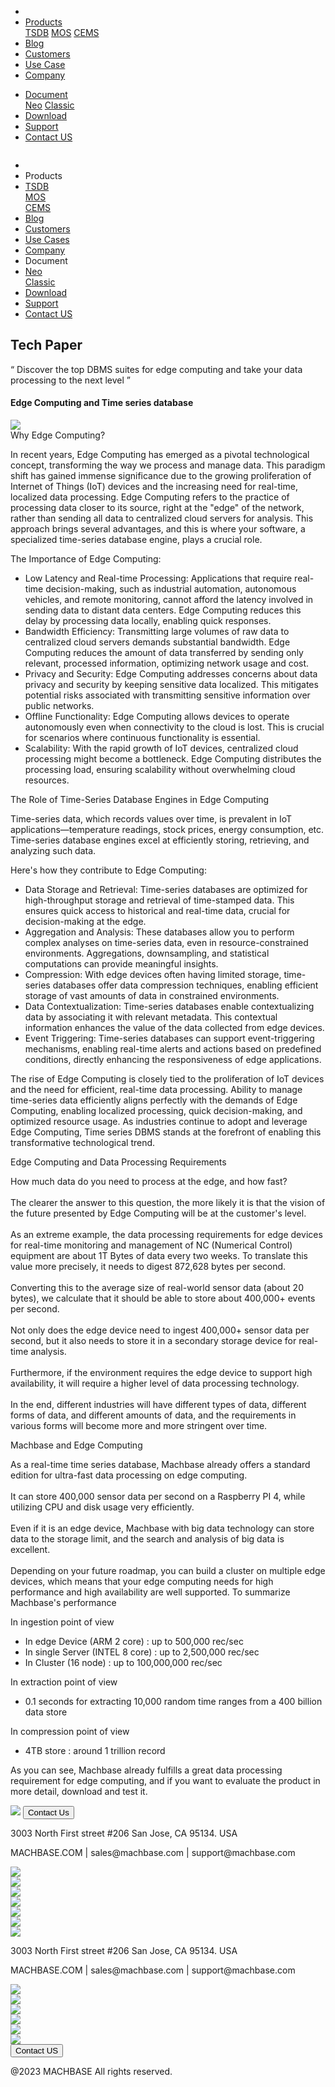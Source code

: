 ---
---

<head>
  <link rel="stylesheet" type="text/css" href="../css/common.css" />
  <link rel="stylesheet" type="text/css" href="../css/style.css" />
</head>
<body>
 <nav>
  <div class="homepage-menu-wrap">
    <div class="menu-left">
      <ul class="menu-left-ul">
        <li class="menu-logo">
          <a href="/home"><img src="../img/logo_machbase.png" alt="" /></a>
        </li>
        <li class="menu-a products-menu-wrap" id="productsMenuWrap">
          <div>
            <a
              class="menu_active_border"
              id="menuActiveBorder"
              href="/home/tsdb"
              >Products</a
            >
            <div class="dropdown" id="dropdown">
              <a class="dropdown-link" href="/home/tsdb">TSDB</a>
              <a class="dropdown-link" href="/home/mos">MOS</a>
              <a
                class="dropdown-link"
                href="https://www.cems.ai/"
                target="_blank"
                >CEMS</a
              >
            </div>
          </div>
        </li>
        <li class="menu-a"><a href="/home/blog">Blog</a></li>
        <li class="menu-a"><a href="/home/customers">Customers</a></li>
        <li class="menu-a"><a href="/home/usecase">Use Case</a></li>
        <li class="menu-a"><a href="/home/company">Company</a></li>
      </ul>
    </div>
    <div class="menu-right">
      <ul class="menu-right-ul">
        <li class="menu-a docs-menu-wrap" id="docsMenuWrap">
          <a href=""
            ><div>
              <a class="menu_active_border" id="menuActiveBorder" href="/"
                >Document</a
              >
              <div class="dropdown-docs" id="dropdownDocs">
                <a class="dropdown-link" href="/neo">Neo</a>
                <a class="dropdown-link" href="/dbms">Classic</a>
              </div>
            </div></a
          >
        </li>
        <li class="menu-a"><a href="/home/download">Download</a></li>
        <li class="menu-a">
          <a href="https://support.machbase.com/hc/en-us">Support</a>
        </li>
        <li class="menu-a"><a href="/home/contactus">Contact US</a></li>
      </ul>
    </div>
  </div>
</nav>
<nav class="tablet-menu-wrap">
  <a href="/kr/home"><img src="../img/logo_machbase.png" alt="" /></a>
  <div class="tablet-menu-icon">
    <div class="tablet-bar"></div>
    <div class="tablet-bar"></div>
    <div class="tablet-bar"></div>
  </div>
  <div class="tablet-menu">
    <ul>
      <div class="tablet-menu-title">
        <a class="tablet-logo" href="/home"
          ><img src="../img/logo_machbase.png" alt=""
        /></a>
      </div>
      <li></li>
      <li class="products-toggle">Products</li>
      <li>
        <div class="products-content">
          <div class="products-sub"><a href="/home/tsdb">TSDB</a></div>
          <div class="products-num"><a href="/home/mos">MOS</a></div>
          <div class="products-cems">
            <a href="https://www.cems.ai/">CEMS</a>
          </div>
        </div>
      </li>
      <li><a href="/home/blog">Blog</a></li>
      <li><a href="/home/customers">Customers</a></li>
      <li><a href="/home/usecase">Use Cases</a></li>
      <li><a href="/home/company">Company</a></li>
      <li class="docs-toggle">Document</li>
      <li>
        <div class="docs-content">
          <div class="docs-sub"><a href="/neo">Neo</a></div>
          <div class="docs-num"><a href="/dbms">Classic</a></div>
        </div>
      </li>
      <li><a href="/home/download">Download</a></li>
      <li><a href="https://support.machbase.com/hc/en-us">Support</a></li>
      <li><a href="/home/download">Contact US</a></li>
    </ul>
  </div>
</nav>
      <section class="product_sction0 section0">
        <div>
            <h1 class="sub_page_title">Tech Paper</h1>
            <p class="sub_page_titletext">“ Discover the top DBMS suites for edge computing and take your data processing to the next level ”</p>
        </div>
    </section>
  <section>
        <div class="tech-inner">
            <h4 class="sub_title main_margin_top">Edge Computing and Time series database</h4>
            <div class="bar"><img src="../img/bar.png" /></div>
            <div class="tech-contents">
                <div>
                    <div class="tech-title">Why Edge Computing?</div>
                    <p class="tech-contents-text">
                        In recent years, Edge Computing has emerged as a pivotal technological concept, transforming the way we process and manage data. This paradigm shift has gained immense
                        significance due to the growing proliferation of Internet of Things (IoT) devices and the increasing need for real-time, localized data processing. Edge Computing refers to the
                        practice of processing data closer to its source, right at the "edge" of the network, rather than sending all data to centralized cloud servers for analysis. This approach
                        brings several advantages, and this is where your software, a specialized time-series database engine, plays a crucial role.
                    </p>
                    <p class="tech-contents-title">The Importance of Edge Computing:</p>
                    <ul class="tech-ul">
                        <li>
                            Low Latency and Real-time Processing: Applications that require real-time decision-making, such as industrial automation, autonomous vehicles, and remote monitoring, cannot
                            afford the latency involved in sending data to distant data centers. Edge Computing reduces this delay by processing data locally, enabling quick responses.
                        </li>
                        <li>
                            Bandwidth Efficiency: Transmitting large volumes of raw data to centralized cloud servers demands substantial bandwidth. Edge Computing reduces the amount of data
                            transferred by sending only relevant, processed information, optimizing network usage and cost.
                        </li>
                        <li>
                            Privacy and Security: Edge Computing addresses concerns about data privacy and security by keeping sensitive data localized. This mitigates potential risks associated with
                            transmitting sensitive information over public networks.
                        </li>
                        <li>
                            Offline Functionality: Edge Computing allows devices to operate autonomously even when connectivity to the cloud is lost. This is crucial for scenarios where continuous
                            functionality is essential.
                        </li>
                        <li>
                            Scalability: With the rapid growth of IoT devices, centralized cloud processing might become a bottleneck. Edge Computing distributes the processing load, ensuring
                            scalability without overwhelming cloud resources.
                        </li>
                    </ul>
                </div>
                <div>
                    <div class="tech-title">The Role of Time-Series Database Engines in Edge Computing</div>
                    <p class="tech-contents-text">
                        Time-series data, which records values over time, is prevalent in IoT applications—temperature readings, stock prices, energy consumption, etc. Time-series database engines
                        excel at efficiently storing, retrieving, and analyzing such data.
                    </p>
                    <p class="tech-contents-title">Here's how they contribute to Edge Computing:</p>
                    <ul class="tech-ul">
                        <li>
                            Data Storage and Retrieval: Time-series databases are optimized for high-throughput storage and retrieval of time-stamped data. This ensures quick access to historical and
                            real-time data, crucial for decision-making at the edge.
                        </li>
                        <li>
                            Aggregation and Analysis: These databases allow you to perform complex analyses on time-series data, even in resource-constrained environments. Aggregations, downsampling,
                            and statistical computations can provide meaningful insights.
                        </li>
                        <li>
                            Compression: With edge devices often having limited storage, time-series databases offer data compression techniques, enabling efficient storage of vast amounts of data in
                            constrained environments.
                        </li>
                        <li>
                            Data Contextualization: Time-series databases enable contextualizing data by associating it with relevant metadata. This contextual information enhances the value of the
                            data collected from edge devices.
                        </li>
                        <li>
                            Event Triggering: Time-series databases can support event-triggering mechanisms, enabling real-time alerts and actions based on predefined conditions, directly enhancing
                            the responsiveness of edge applications.
                        </li>
                    </ul>
                    <p class="tech-contents-text">
                        The rise of Edge Computing is closely tied to the proliferation of IoT devices and the need for efficient, real-time data processing. Ability to manage time-series data
                        efficiently aligns perfectly with the demands of Edge Computing, enabling localized processing, quick decision-making, and optimized resource usage. As industries continue to
                        adopt and leverage Edge Computing, Time series DBMS stands at the forefront of enabling this transformative technological trend.
                    </p>
                </div>
                <div>
                    <div class="tech-title">Edge Computing and Data Processing Requirements</div>
                    <p class="tech-contents-text">
                        How much data do you need to process at the edge, and how fast?<br /><br />The clearer the answer to this question, the more likely it is that the vision of the future
                        presented by Edge Computing will be at the customer's level.<br /><br />
                        As an extreme example, the data processing requirements for edge devices for real-time monitoring and management of NC (Numerical Control) equipment are about 1T Bytes of data
                        every two weeks. To translate this value more precisely, it needs to digest 872,628 bytes per second.<br /><br />Converting this to the average size of real-world sensor data
                        (about 20 bytes), we calculate that it should be able to store about 400,000+ events per second.<br /><br />Not only does the edge device need to ingest 400,000+ sensor data
                        per second, but it also needs to store it in a secondary storage device for real-time analysis.<br /><br />Furthermore, if the environment requires the edge device to support
                        high availability, it will require a higher level of data processing technology.<br /><br />In the end, different industries will have different types of data, different forms
                        of data, and different amounts of data, and the requirements in various forms will become more and more stringent over time.
                    </p>
                </div>
                <div>
                    <div class="tech-title">Machbase and Edge Computing</div>
                    <p class="tech-contents-text">
                        As a real-time time series database, Machbase already offers a standard edition for ultra-fast data processing on edge computing.<br /><br />It can store 400,000 sensor data
                        per second on a Raspberry PI 4, while utilizing CPU and disk usage very efficiently.<br /><br />Even if it is an edge device, Machbase with big data technology can store data
                        to the storage limit, and the search and analysis of big data is excellent.<br /><br />Depending on your future roadmap, you can build a cluster on multiple edge devices, which
                        means that your edge computing needs for high performance and high availability are well supported. To summarize Machbase's performance<br />
                    </p>
                    <p class="tech-contents-title">In ingestion point of view</p>
                    <ul class="tech-ul">
                        <li>In edge Device (ARM 2 core) : up to 500,000 rec/sec</li>
                        <li>In single Server (INTEL 8 core) : up to 2,500,000 rec/sec</li>
                        <li>In Cluster (16 node) : up to 100,000,000 rec/sec</li>
                    </ul>
                    <p class="tech-contents-title">In extraction point of view</p>
                    <ul class="tech-ul">
                        <li>0.1 seconds for extracting 10,000 random time ranges from a 400 billion data store</li>
                    </ul>
                    <p class="tech-contents-title">In compression point of view</p>
                    <ul class="tech-ul">
                        <li>4TB store : around 1 trillion record</li>
                    </ul>
                    <p class="tech-contents-text">
                        As you can see, Machbase already fulfills a great data processing requirement for edge computing, and if you want to evaluate the product in more detail, download and test it.
                    </p>
                </div>
            </div>
        </div>
    </section>
</body>
<footer>
  <div class="footer_inner">
    <div class="footer-logo">
      <img src="../img/machbase-logo-w.png" />
      <a href="/home/contactus">
        <button class="contactus">Contact Us</button>
      </a>
    </div>
    <div>
      <p class="footertext">
        3003 North First street #206 San Jose, CA 95134. USA
      </p>
    </div>
    <div class="footer_box">
      <div class="footer_text">
        <p>MACHBASE.COM | sales@machbase.com | support@machbase.com</p>
        <p class="footer_margin_top"></p>
      </div>
      <div class="sns">
        <div>
          <a href="https://twitter.com/machbase" target="_blank"
            ><img class="sns-img" src="../img/twitter.png"
          /></a>
        </div>
        <div>
          <a href="https://github.com/machbase" target="_blank"
            ><img class="sns-img" src="../img/github.png"
          /></a>
        </div>
        <div>
          <a href="https://www.linkedin.com/company/machbase" target="_blank"
            ><img class="sns-img" src="../img/linkedin.png"
          /></a>
        </div>
        <div>
          <a href="https://www.facebook.com/MACHBASE/" target="_blank"
            ><img class="sns-img" src="../img/facebook.png"
          /></a>
        </div>
        <div>
          <a href="https://www.slideshare.net/machbase" target="_blank"
            ><img class="sns-img" src="../img/slideshare.png"
          /></a>
        </div>
        <div>
          <a href="https://medium.com/machbase" target="_blank"
            ><img class="sns-img" src="../img/medium.png"
          /></a>
        </div>
      </div>
    </div>
  </div>
  <div class="footer_tablet_inner">
    <div class="logo">
      <img src="../img/machbase-logo-w.png" />
    </div>
    <div>
      <p class="footertext">
        3003 North First street #206 San Jose, CA 95134. USA
      </p>
    </div>
    <div class="footer_box">
      <div class="footer_text">
        <p>MACHBASE.COM | sales@machbase.com | support@machbase.com</p>
      </div>
      <div class="sns">
        <div>
          <a href="https://twitter.com/machbase" target="_blank"
            ><img class="sns-img" src="../img/twitter.png"
          /></a>
        </div>
        <div>
          <a href="https://github.com/machbase" target="_blank"
            ><img class="sns-img" src="../img/github.png"
          /></a>
        </div>
        <div>
          <a href="https://www.linkedin.com/company/machbase" target="_blank"
            ><img class="sns-img" src="../img/linkedin.png"
          /></a>
        </div>
        <div>
          <a href="https://www.facebook.com/MACHBASE/" target="_blank"
            ><img class="sns-img" src="../img/facebook.png"
          /></a>
        </div>
        <div>
          <a href="https://www.slideshare.net/machbase" target="_blank"
            ><img class="sns-img" src="../img/slideshare.png"
          /></a>
        </div>
        <div>
          <a href="https://medium.com/machbase" target="_blank"
            ><img class="sns-img" src="../img/medium.png"
          /></a>
        </div>
      </div>
      <a href="/home/contactus">
        <button class="contactus">Contact US</button>
      </a>
    </div>
  </div>
  <div class="machbase_right">
    <p>@2023 MACHBASE All rights reserved.</p>
  </div>
</footer>
<script>
  //drop down menu
  const productsMenuWrap = document.getElementById("productsMenuWrap");
  const dropdown = document.getElementById("dropdown");
  dropdown.style.display = "none";
  productsMenuWrap.addEventListener("mouseover", function () {
    dropdown.style.display = "block";
  });
  productsMenuWrap.addEventListener("mouseout", function () {
    dropdown.style.display = "none";
  });
</script>
